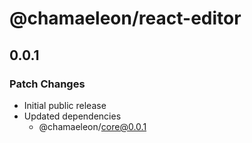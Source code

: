# @chamaeleon/react-editor

## 0.0.1

### Patch Changes

- Initial public release
- Updated dependencies
  - @chamaeleon/core@0.0.1
